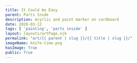 ```yaml
---
title: It Could be Easy
parent: Parts Insde
description: Acyrlic and paint marker on cardboard
date: 2020-03-12
tags: [ 'painting', 'parts inside' ]
layout: layouts/artPage.njk
permalink: "art/{{ parent | slug }}/{{ title | slug }}/"
imageName: knife-time.png
hasImage: True
public: True
---
```

